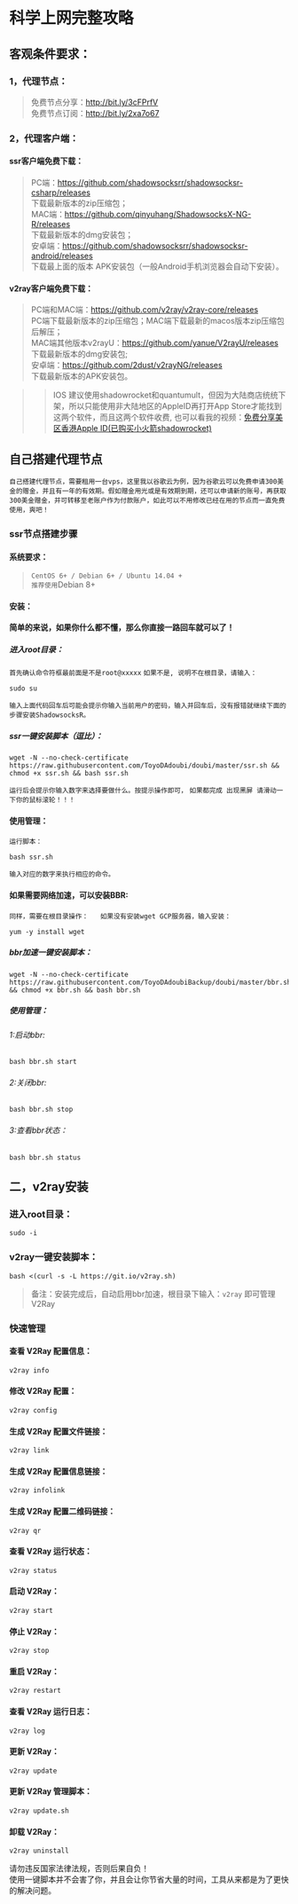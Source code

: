 # 科学上网完整攻略
## 客观条件要求：
### 1，代理节点：
> 免费节点分享：http://bit.ly/3cFPrfV  
> 免费节点订阅：http://bit.ly/2xa7o67  

### 2，代理客户端：
#### ssr客户端免费下载：
> PC端：https://github.com/shadowsocksrr/shadowsocksr-csharp/releases  
> 下载最新版本的zip压缩包；  
> MAC端：https://github.com/qinyuhang/ShadowsocksX-NG-R/releases  
> 下载最新版本的dmg安装包；  
> 安卓端：https://github.com/shadowsocksrr/shadowsocksr-android/releases  
> 下载最上面的版本 APK安装包（一般Android手机浏览器会自动下安装）。  

#### v2ray客户端免费下载：
> PC端和MAC端：https://github.com/v2ray/v2ray-core/releases  
> PC端下载最新版本的zip压缩包；MAC端下载最新的macos版本zip压缩包后解压；  
> MAC端其他版本v2rayU：https://github.com/yanue/V2rayU/releases  
> 下载最新版本的dmg安装包;  
> 安卓端：https://github.com/2dust/v2rayNG/releases  
> 下载最新版本的APK安装包。  

>> IOS 建议使用shadowrocket和quantumult，但因为大陆商店统统下架，所以只能使用非大陆地区的AppleID再打开App Store才能找到这两个软件，而且这两个软件收费, 也可以看我的视频：[免费分享美区香港Apple ID(已购买小火箭shadowrocket)](https://youtu.be/NKqto1mePWE)

## 自己搭建代理节点
`自己搭建代理节点，需要租用一台vps，这里我以谷歌云为例，因为谷歌云可以免费申请300美金的赠金，并且有一年的有效期。假如赠金用光或是有效期到期，还可以申请新的账号，再获取300美金赠金，并可转移至老账户作为付款账户，如此可以不用修改已经在用的节点而一直免费使用，爽吧！`

### ssr节点搭建步骤
#### 系统要求：
> `CentOS 6+ / Debian 6+ / Ubuntu 14.04 +`  
> `推荐使用`Debian 8+  
#### 安装：
**简单的来说，如果你什么都不懂，那么你直接一路回车就可以了！**
##### 进入root目录：
`首先确认命令符框最前面是不是root@xxxxx`
`如果不是, 说明不在根目录，请输入：`

    sudo su
`输入上面代码回车后可能会提示你输入当前用户的密码，输入并回车后，没有报错就继续下面的步骤安装ShadowsocksR。`

##### ssr一键安装脚本（逗比）：
    wget -N --no-check-certificate https://raw.githubusercontent.com/ToyoDAdoubi/doubi/master/ssr.sh && chmod +x ssr.sh && bash ssr.sh
`运行后会提示你输入数字来选择要做什么。按提示操作即可，`
`如果都完成 出现黑屏 请滑动一下你的鼠标滚轮！！！`
#### 使用管理：
`运行脚本：`

    bash ssr.sh
`输入对应的数字来执行相应的命令。`
#### 如果需要网络加速，可以安装BBR:
`同样，需要在根目录操作：  
如果没有安装wget GCP服务器，输入安装：`

    yum -y install wget



##### bbr加速一键安装脚本：
    wget -N --no-check-certificate https://raw.githubusercontent.com/ToyoDAdoubiBackup/doubi/master/bbr.sh && chmod +x bbr.sh && bash bbr.sh
##### 使用管理：
###### 1:启动bbr:
    bash bbr.sh start
###### 2:关闭bbr:
    bash bbr.sh stop
###### 3:查看bbr状态：
    bash bbr.sh status


## 二，v2ray安装

### 进入root目录：
    sudo -i

### v2ray一键安装脚本：
    bash <(curl -s -L https://git.io/v2ray.sh)

> 备注：安装完成后，自动启用bbr加速，根目录下输入：`v2ray` 即可管理 V2Ray

### 快速管理
#### 查看 V2Ray 配置信息：
    v2ray info
#### 修改 V2Ray 配置：
    v2ray config
#### 生成 V2Ray 配置文件链接：
    v2ray link
#### 生成 V2Ray 配置信息链接：
    v2ray infolink
#### 生成 V2Ray 配置二维码链接：
    v2ray qr
#### 查看 V2Ray 运行状态：
    v2ray status
#### 启动 V2Ray：
    v2ray start
#### 停止 V2Ray：
    v2ray stop
#### 重启 V2Ray：
    v2ray restart
#### 查看 V2Ray 运行日志：
    v2ray log
#### 更新 V2Ray：
    v2ray update
#### 更新 V2Ray 管理脚本：
    v2ray update.sh
#### 卸载 V2Ray：
    v2ray uninstall

请勿违反国家法律法规，否则后果自负！  
使用一键脚本并不会害了你，并且会让你节省大量的时间，工具从来都是为了更快的解决问题。
